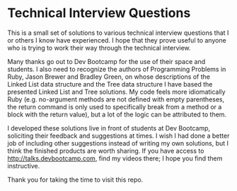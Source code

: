 # Technical Interview Questions

This is a small set of solutions to various technical interview questions that I or others I know have experienced. I hope that they prove useful to anyone who is trying to work their way through the technical interview.

Many thanks go out to Dev Bootcamp for the use of their space and students. I also need to recognize the authors of Programming Problems in Ruby, Jason Brewer and Bradley Green, on whose descriptions of the Linked List data structure and the Tree data structure I have based the presented Linked List and Tree solutions. My code feels more idiomatically Ruby (e.g. no-argument methods are not defined with empty parentheses, the return command is only used to specifically break from a method or a block with the return value), but a lot of the logic can be attributed to them.

I developed these solutions live in front of students at Dev Bootcamp, soliciting their feedback and suggestions at times. I wish I had done a better job of including other suggestions instead of writing my own solutions, but I think the finished products are worth sharing. If you have access to http://talks.devbootcamp.com, find my videos there; I hope you find them instructive.

Thank you for taking the time to visit this repo.

